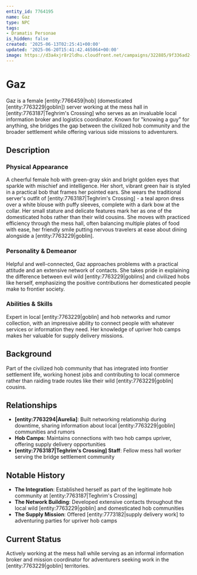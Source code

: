```yaml
---
entity_id: 7764195
name: Gaz
type: NPC
tags:
- Dramatis Personae
is_hidden: false
created: '2025-06-13T02:25:41+00:00'
updated: '2025-06-20T15:41:42.465064+00:00'
image: https://d3a4xjr8r2ldhu.cloudfront.net/campaigns/322885/9f336ad2-c537-4a28-9ff9-f2c74115517a.png
---
```


# Gaz

Gaz is a female [entity:7766459|hob] (domesticated [entity:7763229|goblin]) server working at the mess hall in [entity:7763187|Teghrim's Crossing] who serves as an invaluable local information broker and logistics coordinator. Known for "knowing a guy" for anything, she bridges the gap between the civilized hob community and the broader settlement while offering various side missions to adventurers.

## Description

### Physical Appearance

A cheerful female hob with green-gray skin and bright golden eyes that sparkle with mischief and intelligence. Her short, vibrant green hair is styled in a practical bob that frames her pointed ears. She wears the traditional server's outfit of [entity:7763187|Teghrim's Crossing] - a teal apron dress over a white blouse with puffy sleeves, complete with a dark bow at the collar. Her small stature and delicate features mark her as one of the domesticated hobs rather than their wild cousins. She moves with practiced efficiency through the mess hall, often balancing multiple plates of food with ease, her friendly smile putting nervous travelers at ease about dining alongside a [entity:7763229|goblin].

### Personality & Demeanor

Helpful and well-connected, Gaz approaches problems with a practical attitude and an extensive network of contacts. She takes pride in explaining the difference between evil wild [entity:7763229|goblins] and civilized hobs like herself, emphasizing the positive contributions her domesticated people make to frontier society.

### Abilities & Skills

Expert in local [entity:7763229|goblin] and hob networks and rumor collection, with an impressive ability to connect people with whatever services or information they need. Her knowledge of upriver hob camps makes her valuable for supply delivery missions.

## Background

Part of the civilized hob community that has integrated into frontier settlement life, working honest jobs and contributing to local commerce rather than raiding trade routes like their wild [entity:7763229|goblin] cousins.

## Relationships

- **[entity:7763294|Aurelia]**: Built networking relationship during downtime, sharing information about local [entity:7763229|goblin] communities and rumors
- **Hob Camps**: Maintains connections with two hob camps upriver, offering supply delivery opportunities
- **[entity:7763187|Teghrim's Crossing] Staff**: Fellow mess hall worker serving the bridge settlement community

## Notable History

- **The Integration**: Established herself as part of the legitimate hob community at [entity:7763187|Teghrim's Crossing]
- **The Network Building**: Developed extensive contacts throughout the local wild [entity:7763229|goblin] and domesticated hob communities
- **The Supply Mission**: Offered [entity:7773182|supply delivery work] to adventuring parties for upriver hob camps

## Current Status

Actively working at the mess hall while serving as an informal information broker and mission coordinator for adventurers seeking work in the [entity:7763229|goblin] territories.